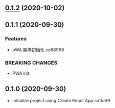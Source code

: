 ## [0.1.2](/compare/v0.1.1...v0.1.2) (2020-10-02)

## 0.1.1 (2020-09-30)

### Features

- pWA 架構初始化 ed68998

### BREAKING CHANGES

- PWA init

## 0.1.0 (2020-09-30)

- Initialize project using Create React App aa1bef9

